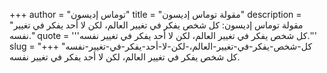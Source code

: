 +++
author = "توماس إديسون"
title = "مقولة توماس إديسون"
description = "مقولة توماس إديسون: كل شخص يفكر في تغيير العالم، لكن لا أحد يفكر في تغيير نفسه."
quote = '''كل شخص يفكر في تغيير العالم، لكن لا أحد يفكر في تغيير نفسه.'''
slug = "كل-شخص-يفكر-في-تغيير-العالم،-لكن-لا-أحد-يفكر-في-تغيير-نفسه"
+++
كل شخص يفكر في تغيير العالم، لكن لا أحد يفكر في تغيير نفسه.
